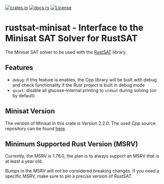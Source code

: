 [![crates.io](https://img.shields.io/crates/v/rustsat-minisat?style=for-the-badge&logo=rust)](https://crates.io/crates/rustsat-minisat)
[![docs.rs](https://img.shields.io/docsrs/rustsat-minisat?style=for-the-badge&logo=docsdotrs)](https://docs.rs/rustsat-minisat)
[![License](https://img.shields.io/crates/l/rustsat-minisat?style=for-the-badge)](../LICENSE)

<!-- cargo-rdme start -->

# rustsat-minisat - Interface to the Minisat SAT Solver for RustSAT

The Minisat SAT solver to be used with the [RustSAT](https://github.com/chrjabs/rustsat) library.

## Features

- `debug`: if this feature is enables, the Cpp library will be built with debug and check functionality if the Rust project is built in debug mode
- `quiet`: disable all glucose-internal printing to `stdout` during solving (on by default)

## Minisat Version

The version of Minisat in this crate is Version 2.2.0.
The used Cpp source repository can be found [here](https://github.com/chrjabs/minisat).

## Minimum Supported Rust Version (MSRV)

Currently, the MSRV is 1.76.0, the plan is to always support an MSRV that is at least a year
old.

Bumps in the MSRV will _not_ be considered breaking changes. If you need a specific MSRV, make
sure to pin a precise version of RustSAT.

<!-- cargo-rdme end -->
